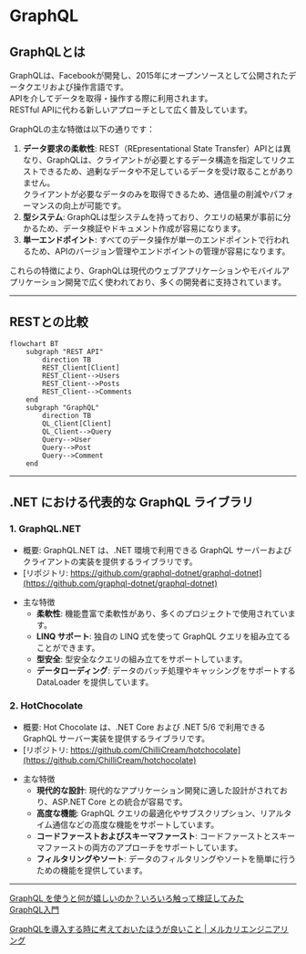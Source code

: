 # GraphQL

## GraphQLとは

GraphQLは、Facebookが開発し、2015年にオープンソースとして公開されたデータクエリおよび操作言語です。  
APIを介してデータを取得・操作する際に利用されます。  
RESTful APIに代わる新しいアプローチとして広く普及しています。  

GraphQLの主な特徴は以下の通りです：  

1. **データ要求の柔軟性**: REST（REpresentational State Transfer）APIとは異なり、GraphQLは、クライアントが必要とするデータ構造を指定してリクエストできるため、過剰なデータや不足しているデータを受け取ることがありません。  
   クライアントが必要なデータのみを取得できるため、通信量の削減やパフォーマンスの向上が可能です。  
2. **型システム**: GraphQLは型システムを持っており、クエリの結果が事前に分かるため、データ検証やドキュメント作成が容易になります。  
3. **単一エンドポイント**: すべてのデータ操作が単一のエンドポイントで行われるため、APIのバージョン管理やエンドポイントの管理が容易になります。  

これらの特徴により、GraphQLは現代のウェブアプリケーションやモバイルアプリケーション開発で広く使われており、多くの開発者に支持されています。  

---

## RESTとの比較

``` mermaid
flowchart BT
    subgraph "REST API"
        direction TB
        REST_Client[Client]
        REST_Client-->Users
        REST_Client-->Posts
        REST_Client-->Comments
    end
    subgraph "GraphQL"
        direction TB
        QL_Client[Client]
        QL_Client-->Query
        Query-->User
        Query-->Post
        Query-->Comment
    end
```

---

## \.NET における代表的な GraphQL ライブラリ

### 1. GraphQL\.NET

- 概要: GraphQL\.NET は、.NET 環境で利用できる GraphQL サーバーおよびクライアントの実装を提供するライブラリです。  
- [リポジトリ: https://github.com/graphql-dotnet/graphql-dotnet](https://github.com/graphql-dotnet/graphql-dotnet)  

<!--  -->
- 主な特徴  
  - **柔軟性**: 機能豊富で柔軟性があり、多くのプロジェクトで使用されています。  
  - **LINQ サポート**: 独自の LINQ 式を使って GraphQL クエリを組み立てることができます。  
  - **型安全**: 型安全なクエリの組み立てをサポートしています。  
  - **データローディング**: データのバッチ処理やキャッシングをサポートする DataLoader を提供しています。  

### 2. HotChocolate

- 概要: Hot Chocolate は、.NET Core および .NET 5/6 で利用できる GraphQL サーバー実装を提供するライブラリです。  
- [リポジトリ: https://github.com/ChilliCream/hotchocolate](https://github.com/ChilliCream/hotchocolate)  

<!--  -->
- 主な特徴  
  - **現代的な設計**: 現代的なアプリケーション開発に適した設計がされており、ASP.NET Core との統合が容易です。  
  - **高度な機能**: GraphQL クエリの最適化やサブスクリプション、リアルタイム通信などの高度な機能をサポートしています。  
  - **コードファーストおよびスキーマファースト**: コードファーストとスキーマファーストの両方のアプローチをサポートしています。  
  - **フィルタリングやソート**: データのフィルタリングやソートを簡単に行うための機能を提供しています。  

---

[GraphQL を使うと何が嬉しいのか？いろいろ触って検証してみた](https://sitest.jp/blog/?p=11001)  
[GraphQL入門](https://zenn.dev/yoshii0110/articles/2233e32d276551)  

[GraphQLを導入する時に考えておいたほうが良いこと | メルカリエンジニアリング](https://engineering.mercari.com/blog/entry/20220303-concerns-with-using-graphql/)  
